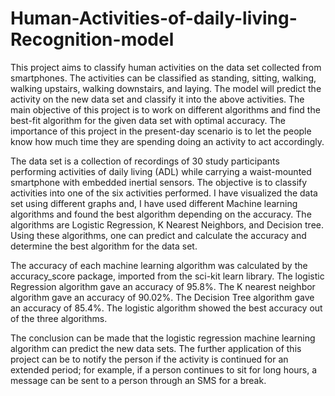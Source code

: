 # Human-Activities-of-daily-living-Recognition-model

This project aims to classify human activities on the data set collected from smartphones. The activities can be classified as standing, sitting, walking, walking upstairs, walking downstairs, and laying. The model will predict the activity on the new data set and classify it into the above activities. The main objective of this project is to work on different algorithms and find the best-fit algorithm for the given data set with optimal accuracy. The importance of this project in the present-day scenario is to let the people know how much time they are spending doing an activity to act accordingly.

The data set is a collection of recordings of 30 study participants performing activities of daily living (ADL) while carrying a waist-mounted smartphone with embedded inertial sensors. The objective is to classify activities into one of the six activities performed. I have visualized the data set using different graphs and, I have used different Machine learning algorithms and found the best algorithm depending on the accuracy. The algorithms are Logistic Regression, K Nearest Neighbors, and Decision tree. Using these algorithms, one can predict and calculate the accuracy and determine the best algorithm for the data set.

The accuracy of each machine learning algorithm was calculated by the accuracy_score package, imported from the sci-kit learn library. The logistic Regression algorithm gave an accuracy of 95.8%. The K nearest neighbor algorithm gave an accuracy of 90.02%. The Decision Tree algorithm gave an accuracy of 85.4%. The logistic algorithm showed the best accuracy out of the three algorithms. 

The conclusion can be made that the logistic regression machine learning algorithm can predict the new data sets. The further application of this project can be to notify the person if the activity is continued for an extended period; for example, if a person continues to sit for long hours, a message can be sent to a person through an SMS for a break.
